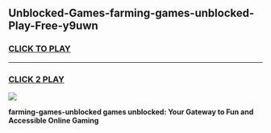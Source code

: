 
## Unblocked-Games-farming-games-unblocked-Play-Free-y9uwn
<h3>
<a href="https://premium76.site?title=farming-games-unblocked&ref=23A">CLICK TO PLAY</a></h3>
<hr>

<h3>
<a href="https://premium76.site?title=farming-games-unblocked&ref=23A">CLICK 2 PLAY</a>
  
</h3>

<a href="https://premium76.site?title=farming-games-unblocked&ref=23A"><img src="https://clearcache.store/games.png"></a>


**farming-games-unblocked games unblocked: Your Gateway to Fun and Accessible Online Gaming**
